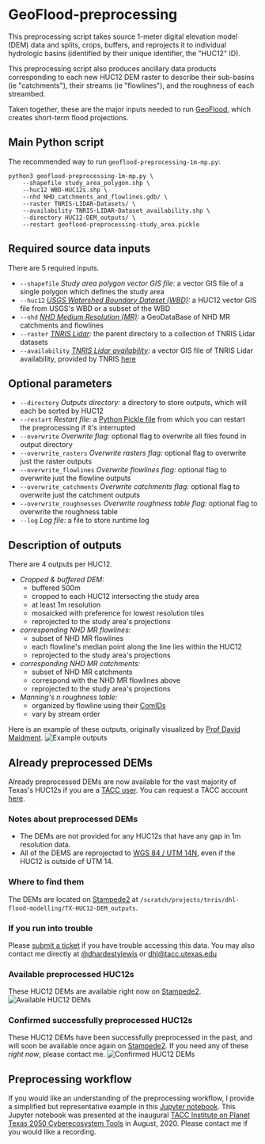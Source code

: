 # GeoFlood-preprocessing
This preprocessing script takes source 1-meter digital elevation model (DEM) data and splits, crops, buffers, and reprojects it to individual hydrologic basins (identified by their unique identifier, the "HUC12" ID).

This preprocessing script also produces ancillary data products corresponding to each new HUC12 DEM raster to describe their sub-basins (ie "catchments"), their streams  (ie "flowlines"), and the roughness of each streambed.

Taken together, these are the major inputs needed to run [GeoFlood](https://github.com/passaH2O/GeoFlood), which creates short-term flood projections.

## Main Python script
The recommended way to run `geoflood-preprocessing-1m-mp.py`:
```
python3 geoflood-preprocessing-1m-mp.py \
    --shapefile study_area_polygon.shp \
    --huc12 WBD-HUC12s.shp \
    --nhd NHD_catchments_and_flowlines.gdb/ \
    --raster TNRIS-LIDAR-Datasets/ \
    --availability TNRIS-LIDAR-Dataset_availability.shp \
    --directory HUC12-DEM_outputs/ \
    --restart geoflood-preprocessing-study_area.pickle
```

## Required source data inputs
There are 5 required inputs.
* `--shapefile` _Study area polygon vector GIS file:_ a vector GIS file of a single polygon which defines the study area
* `--huc12` _[USGS Watershed Boundary Dataset (WBD)](https://www.usgs.gov/core-science-systems/ngp/national-hydrography/watershed-boundary-dataset):_ a HUC12 vector GIS file from USGS's WBD or a subset of the WBD
* `--nhd` _[NHD Medium Resolution (MR)](https://www.usgs.gov/core-science-systems/ngp/hydrography/about/nhd-medium-resolution):_ a GeoDataBase of NHD MR catchments and flowlines
* `--raster` _[TNRIS Lidar](https://tnris.org/stratmap/elevation-lidar/):_ the parent directory to a collection of TNRIS Lidar datasets
* `--availability` _[TNRIS Lidar availability](https://data.tnris.org/5751f066-28be-46af-b795-08387a27da6e/resources/tnris-lidar_48_vector.zip):_ a vector GIS file of TNRIS Lidar availability, provided by TNRIS [here](https://tnris.org/stratmap/elevation-lidar/)

## Optional parameters
* `--directory` _Outputs directory:_ a directory to store outputs, which will each be sorted by HUC12
* `--restart` _Restart file:_ a [Python Pickle file](https://docs.python.org/3/library/pickle.html) from which you can restart the preprocessing if it's interrupted
* `--overwrite` _Overwrite flag:_ optional flag to overwrite all files found in output directory
* `--overwrite_rasters` _Overwrite rasters flag:_ optional flag to overwrite just the raster outputs
* `--overwrite_flowlines` _Overwrite flowlines flag:_ optional flag to overwrite just the flowline outputs
* `--overwrite_catchments` _Overwrite catchments flag:_ optional flag to overwrite just the catchment outputs
* `--overwrite_roughnesses` _Overwrite roughness table flag:_ optional flag to overwrite the roughness table
* `--log` _Log file:_ a file to store runtime log

## Description of outputs
There are 4 outputs per HUC12.
* _Cropped & buffered DEM:_
    * buffered 500m
    * cropped to each HUC12 intersecting the study area
    * at least 1m resolution
    * mosaicked with preference for lowest resolution tiles
    * reprojected to the study area's projections
* _corresponding NHD MR flowlines:_
    * subset of NHD MR flowlines
    * each flowline's median point along the line lies within the HUC12
    * reprojected to the study area's projections
* _corresponding NHD MR catchments:_
    * subset of NHD MR catchments
    * correspond with the NHD MR flowlines above
    * reprojected to the study area's projections
* _Manning's n roughness table:_
    * organized by flowline using their [ComIDs](https://nhd.usgs.gov/userGuide/Robohelpfiles/NHD_User_Guide/Feature_Catalog/Data_Dictionary/Data_Dictionary.htm) 
    * vary by stream order

Here is an example of these outputs, originally visualized by [Prof David Maidment](https://www.caee.utexas.edu/faculty/directory/maidment).
![Example outputs](https://github.com/dhardestylewis/GeoFlood-preprocessing/blob/master/DEM-HUC12-Outputs_example.jpg)

## Already preprocessed DEMs
Already preprocessed DEMs are now available for the vast majority of Texas's HUC12s if you are a [TACC user](https://portal.tacc.utexas.edu/). You can request a TACC account [here](https://portal.tacc.utexas.edu/account-request).
### Notes about preprocessed DEMs
* The DEMs are not provided for any HUC12s that have any gap in 1m resolution data.
* All of the DEMS are reprojected to [WGS 84 / UTM 14N](https://epsg.io/32614), even if the HUC12 is outside of UTM 14.
### Where to find them
The DEMs are located on [Stampede2](https://www.tacc.utexas.edu/systems/stampede2) at `/scratch/projects/tnris/dhl-flood-modelling/TX-HUC12-DEM_outputs`.
### If you run into trouble
Please [submit a ticket](https://portal.tacc.utexas.edu/tacc-consulting) if you have trouble accessing this data. You may also contact me directly at [@dhardestylewis](https://github.com/dhardestylewis) or <dhl@tacc.utexas.edu>
### Available preprocessed HUC12s
These HUC12 DEMs are available right now on [Stampede2](https://www.tacc.utexas.edu/systems/stampede2).
![Available HUC12 DEMs](https://github.com/dhardestylewis/GeoFlood-preprocessing/blob/master/DEM-HUC12-Availability.png)
### Confirmed successfully preprocessed HUC12s
These HUC12 DEMs have been successfully preprocessed in the past, and will soon be available once again on [Stampede2](https://www.tacc.utexas.edu/systems/stampede2). If you need any of these _right now_, please contact me.
![Confirmed HUC12 DEMs](https://github.com/dhardestylewis/GeoFlood-preprocessing/blob/master/DEM-HUC12-Confirmed.png)

## Preprocessing workflow
If you would like an understanding of the preprocessing workflow, I provide a simplified but representative example in this [Jupyter notebook](https://github.com/dhardestylewis/GeoFlood-preprocessing/blob/master/GeoFlood-Preprocessing.ipynb). This Jupyter notebook was presented at the inaugural [TACC Institute on Planet Texas 2050 Cyberecosystem Tools](https://bridgingbarriers.utexas.edu/pt2050-tacc-institute/) in August, 2020. Please contact me if you would like a recording.

